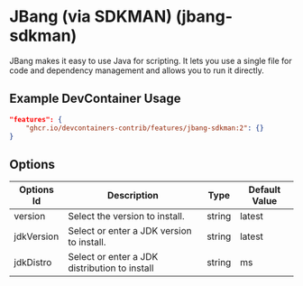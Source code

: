 
# JBang (via SDKMAN) (jbang-sdkman)

JBang makes it easy to use Java for scripting. It lets you use a single file for
code and dependency management and allows you to run it directly.

## Example DevContainer Usage

```json
"features": {
    "ghcr.io/devcontainers-contrib/features/jbang-sdkman:2": {}
}
```

## Options

| Options Id | Description | Type | Default Value |
|-----|-----|-----|-----|
| version | Select the version to install. | string | latest |
| jdkVersion | Select or enter a JDK version to install. | string | latest |
| jdkDistro | Select or enter a JDK distribution to install | string | ms |


